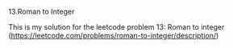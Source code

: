13.Roman to Integer

This is my solution for the leetcode problem 13: Roman to integer (https://leetcode.com/problems/roman-to-integer/description/)
